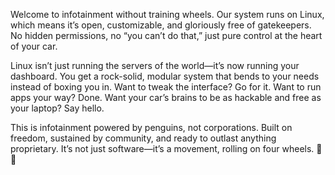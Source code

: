 Welcome to infotainment without training wheels. Our system runs on Linux, which means it’s open, customizable, and gloriously free of gatekeepers. No hidden permissions, no “you can’t do that,” just pure control at the heart of your car.

Linux isn’t just running the servers of the world—it’s now running your dashboard. You get a rock-solid, modular system that bends to your needs instead of boxing you in. Want to tweak the interface? Go for it. Want to run apps your way? Done. Want your car’s brains to be as hackable and free as your laptop? Say hello.

This is infotainment powered by penguins, not corporations. Built on freedom, sustained by community, and ready to outlast anything proprietary. It’s not just software—it’s a movement, rolling on four wheels. 🐧🚗
